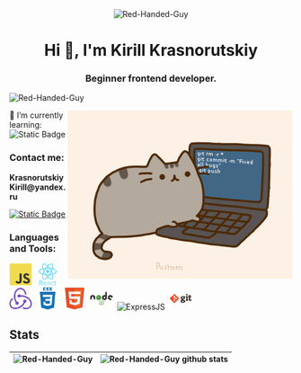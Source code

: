 <div align="center"> <img src="https://www.horizont.com.hr/posao/frontend-developer.gif" alt="Red-Handed-Guy" width="600" height="300" /> </div>
<h1 align="center">Hi 👋, I'm Kirill Krasnorutskiy</h1>
<h3 align="center">Beginner frontend developer.</h3>
<p align="left"> <img src="https://komarev.com/ghpvc/?username=Red-Handed-Guy&label=Profile%20views&color=0e75b6&style=flat" alt="Red-Handed-Guy" /> </p>
<img align="right" alt="Coding" width="400" src="https://raw.githubusercontent.com/fate0/fate0/master/artwork/pusheencode.gif">
<div align="center"> 
  <p align="left">🌱 I’m currently learning: <img alt="Static Badge" src="https://img.shields.io/badge/TypeScript-%232F74C0?style=flat-square&logo=TypeScript&logoColor=%23fff"></p>
  <h3 align="left">Contact me:</h3>
  <p align="left"><strong>KrasnorutskiyKirill@yandex.ru</strong></p>
  <p align="left">
    <a href="https://t.me/Red_Handed_Guy" target="_blank" rel="noreferrer">
      <img alt="Static Badge" src="https://img.shields.io/badge/Telegram-%2327A3E3?style=flat-square&logo=telegram&logoColor=%23fff&link=https%3A%2F%2Ft.me%2FRed_Handed_Guy">
    </a>
   </p>
  <h3 align="left">Languages and Tools:</h3>

</div>
<div>
  <img src="https://github.com/devicons/devicon/blob/master/icons/javascript/javascript-original.svg" title="JavaScript" alt="JavaScript" width="40" height="40"/>&nbsp;
  <img src="https://github.com/devicons/devicon/blob/master/icons/react/react-original-wordmark.svg" title="React" alt="React" width="40" height="40"/>&nbsp;
  <img src="https://github.com/devicons/devicon/blob/master/icons/redux/redux-original.svg" title="Redux" alt="Redux " width="40" height="40"/>&nbsp;
  <img src="https://github.com/devicons/devicon/blob/master/icons/css3/css3-plain-wordmark.svg"  title="CSS3" alt="CSS" width="40" height="40"/>&nbsp;
  <img src="https://github.com/devicons/devicon/blob/master/icons/html5/html5-original.svg" title="HTML5" alt="HTML" width="40" height="40"/>&nbsp;
  <img src="https://github.com/devicons/devicon/blob/master/icons/nodejs/nodejs-original-wordmark.svg" title="NodeJS" alt="NodeJS" width="40" height="40"/>&nbsp;
  <img src="https://cdn.jsdelivr.net/gh/devicons/devicon/icons/express/express-original.svg" title="ExpressJS" alt="ExpressJS" width="40" height="40" />&nbsp;         
  <img src="https://github.com/devicons/devicon/blob/master/icons/git/git-original-wordmark.svg" title="Git" **alt="Git" width="40" height="40"/>
</div>

## Stats

|<img align="left" src="https://github-readme-stats.vercel.app/api/top-langs?username=Red-Handed-Guy&show_icons=true&locale=en&layout=compact" alt="Red-Handed-Guy" />|<img align="right" src="https://github-readme-stats.vercel.app/api?username=Red-Handed-Guy&show_icons=true&include_all_commits=true&theme=buefy&hide_border=true" alt="Red-Handed-Guy github stats" />|
| ------------- | ------------- |
